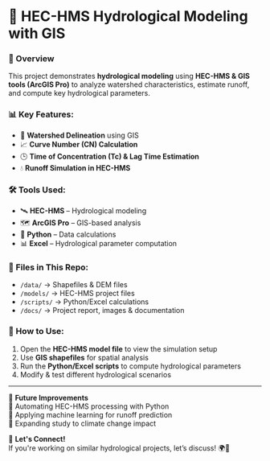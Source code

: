 # 🌊 HEC-HMS Hydrological Modeling with GIS

### 📌 Overview
This project demonstrates **hydrological modeling** using **HEC-HMS & GIS tools (ArcGIS Pro)** to analyze watershed characteristics, estimate runoff, and compute key hydrological parameters.

### 📊 Key Features:
- 📍 **Watershed Delineation** using GIS
- 📈 **Curve Number (CN) Calculation**
- 🕒 **Time of Concentration (Tc) & Lag Time Estimation**
- 💧 **Runoff Simulation in HEC-HMS**
  
### 🛠️ Tools Used:
- 🛰️ **HEC-HMS** – Hydrological modeling  
- 🗺️ **ArcGIS Pro** – GIS-based analysis  
- 🐍 **Python** – Data calculations  
- 📊 **Excel** – Hydrological parameter computation  

### 📂 Files in This Repo:
- `/data/` → Shapefiles & DEM files  
- `/models/` → HEC-HMS project files  
- `/scripts/` → Python/Excel calculations  
- `/docs/` → Project report, images & documentation  

### 🔗 How to Use:
1. Open the **HEC-HMS model file** to view the simulation setup  
2. Use **GIS shapefiles** for spatial analysis  
3. Run the **Python/Excel scripts** to compute hydrological parameters  
4. Modify & test different hydrological scenarios  

---

🚀 **Future Improvements**  
🔹 Automating HEC-HMS processing with Python  
🔹 Applying machine learning for runoff prediction  
🔹 Expanding study to climate change impact  

📢 **Let's Connect!**  
If you're working on similar hydrological projects, let’s discuss! 🌍🌊  
